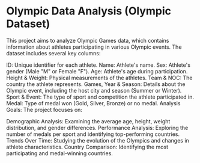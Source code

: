 # Olympic Data Analysis (Olympic Dataset)
This project aims to analyze Olympic Games data, which contains information about athletes participating in various Olympic events. The dataset includes several key columns:

ID: Unique identifier for each athlete.
Name: Athlete's name.
Sex: Athlete's gender (Male "M" or Female "F").
Age: Athlete's age during participation.
Height & Weight: Physical measurements of the athletes.
Team & NOC: The country the athlete represents.
Games, Year & Season: Details about the Olympic event, including the host city and season (Summer or Winter).
Sport & Event: The type of sport and competition the athlete participated in.
Medal: Type of medal won (Gold, Silver, Bronze) or no medal.
Analysis Goals:
The project focuses on:

Demographic Analysis: Examining the average age, height, weight distribution, and gender differences.
Performance Analysis: Exploring the number of medals per sport and identifying top-performing countries.
Trends Over Time: Studying the evolution of the Olympics and changes in athlete characteristics.
Country Comparison: Identifying the most participating and medal-winning countries.
